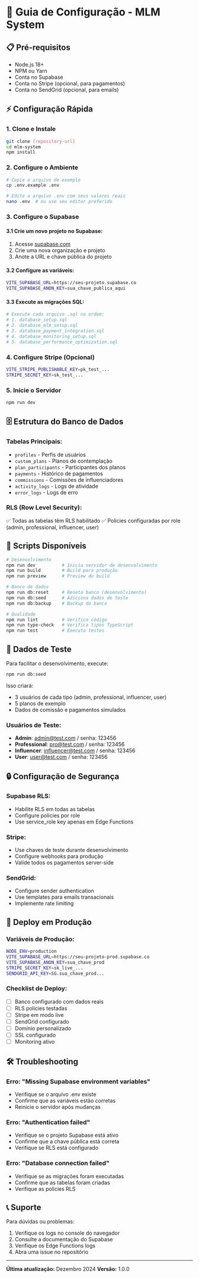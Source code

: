 # 🚀 Guia de Configuração - MLM System

## 📋 Pré-requisitos

- Node.js 18+ 
- NPM ou Yarn
- Conta no Supabase
- Conta no Stripe (opcional, para pagamentos)
- Conta no SendGrid (opcional, para emails)

## ⚡ Configuração Rápida

### 1. Clone e Instale
```bash
git clone [repository-url]
cd mlm-system
npm install
```

### 2. Configure o Ambiente
```bash
# Copie o arquivo de exemplo
cp .env.example .env

# Edite o arquivo .env com seus valores reais
nano .env  # ou use seu editor preferido
```

### 3. Configure o Supabase

#### 3.1 Crie um novo projeto no Supabase:
1. Acesse [supabase.com](https://supabase.com)
2. Crie uma nova organização e projeto
3. Anote a URL e chave pública do projeto

#### 3.2 Configure as variáveis:
```bash
VITE_SUPABASE_URL=https://seu-projeto.supabase.co
VITE_SUPABASE_ANON_KEY=sua_chave_publica_aqui
```

#### 3.3 Execute as migrações SQL:
```bash
# Execute cada arquivo .sql na ordem:
# 1. database_setup.sql
# 2. database_mlm_setup.sql  
# 3. database_payment_integration.sql
# 4. database_monitoring_setup.sql
# 5. database_performance_optimization.sql
```

### 4. Configure Stripe (Opcional)
```bash
VITE_STRIPE_PUBLISHABLE_KEY=pk_test_...
STRIPE_SECRET_KEY=sk_test_...
```

### 5. Inicie o Servidor
```bash
npm run dev
```

## 🗄️ Estrutura do Banco de Dados

### Tabelas Principais:
- `profiles` - Perfis de usuários
- `custom_plans` - Planos de contemplação
- `plan_participants` - Participantes dos planos
- `payments` - Histórico de pagamentos
- `commissions` - Comissões de influenciadores
- `activity_logs` - Logs de atividade
- `error_logs` - Logs de erro

### RLS (Row Level Security):
✅ Todas as tabelas têm RLS habilitado
✅ Policies configuradas por role (admin, professional, influencer, user)

## 🔧 Scripts Disponíveis

```bash
# Desenvolvimento
npm run dev          # Inicia servidor de desenvolvimento
npm run build        # Build para produção
npm run preview      # Preview do build

# Banco de dados
npm run db:reset     # Reseta banco (desenvolvimento)
npm run db:seed      # Adiciona dados de teste
npm run db:backup    # Backup do banco

# Qualidade
npm run lint         # Verifica código
npm run type-check   # Verifica tipos TypeScript
npm run test         # Executa testes
```

## 🧪 Dados de Teste

Para facilitar o desenvolvimento, execute:
```bash
npm run db:seed
```

Isso criará:
- 3 usuários de cada tipo (admin, professional, influencer, user)
- 5 planos de exemplo
- Dados de comissão e pagamentos simulados

### Usuários de Teste:
- **Admin**: admin@test.com / senha: 123456
- **Professional**: pro@test.com / senha: 123456  
- **Influencer**: influencer@test.com / senha: 123456
- **User**: user@test.com / senha: 123456

## 🔒 Configuração de Segurança

### Supabase RLS:
- Habilite RLS em todas as tabelas
- Configure policies por role
- Use service_role key apenas em Edge Functions

### Stripe:
- Use chaves de teste durante desenvolvimento
- Configure webhooks para produção
- Valide todos os pagamentos server-side

### SendGrid:
- Configure sender authentication
- Use templates para emails transacionais
- Implemente rate limiting

## 🚀 Deploy em Produção

### Variáveis de Produção:
```bash
NODE_ENV=production
VITE_SUPABASE_URL=https://seu-projeto-prod.supabase.co
VITE_SUPABASE_ANON_KEY=sua_chave_prod
STRIPE_SECRET_KEY=sk_live_...
SENDGRID_API_KEY=SG.sua_chave_prod...
```

### Checklist de Deploy:
- [ ] Banco configurado com dados reais
- [ ] RLS policies testadas
- [ ] Stripe em modo live
- [ ] SendGrid configurado
- [ ] Domínio personalizado
- [ ] SSL configurado
- [ ] Monitoring ativo

## 🛠️ Troubleshooting

### Erro: "Missing Supabase environment variables"
- Verifique se o arquivo .env existe
- Confirme que as variáveis estão corretas
- Reinicie o servidor após mudanças

### Erro: "Authentication failed"
- Verifique se o projeto Supabase está ativo
- Confirme que a chave pública está correta
- Verifique se RLS está configurado

### Erro: "Database connection failed"
- Verifique se as migrações foram executadas
- Confirme que as tabelas foram criadas
- Verifique as policies RLS

## 📞 Suporte

Para dúvidas ou problemas:
1. Verifique os logs no console do navegador
2. Consulte a documentação do Supabase
3. Verifique os Edge Functions logs
4. Abra uma issue no repositório

---

**Última atualização:** Dezembro 2024
**Versão:** 1.0.0